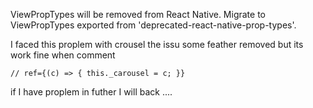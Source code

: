 ViewPropTypes will be removed from React Native. Migrate to ViewPropTypes exported from 'deprecated-react-native-prop-types'. 

I faced this proplem with crousel the issu some feather removed but its work fine 
when comment 

    // ref={(c) => { this._carousel = c; }}

 if I have proplem in futher I will back .... 

 <!-- ////////////////////////////////////////////////////////////////  -->


 
